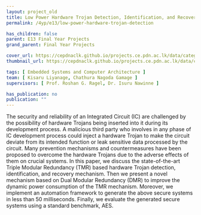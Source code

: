 ```yaml
---
layout: project_old
title: Low Power Hardware Trojan Detection, Identification, and Recovery Mechanism
permalink: /4yp/e13/low-power-hardware-trojan-detection

has_children: false
parent: E13 Final Year Projects
grand_parent: Final Year Projects

cover_url: https://cepdnaclk.github.io/projects.ce.pdn.ac.lk/data/categories/4yp/cover_page.jpg
thumbnail_url: https://cepdnaclk.github.io/projects.ce.pdn.ac.lk/data/categories/4yp/thumbnail.jpg

tags: [	Embedded Systems and Computer Architecture ]
team: [ Kisaru Liyanage, Chathura Nagoda Gamage ]
supervisors: [ Prof. Roshan G. Ragel, Dr. Isuru Nawinne ]

has_publication: no
publication: ""
---
```


The security and reliability of an Integrated Circuit (IC) are challenged by the possibility of hardware Trojans being inserted into it during its development process. A malicious third party who involves in any phase of IC development process could inject a hardware Trojan to make the circuit deviate from its intended function or leak sensitive data processed by the circuit. Many prevention mechanisms and countermeasures have been proposed to overcome the hardware Trojans due to the adverse effects of them on crucial systems. In this paper, we discuss the state-of-the-art Triple Modular Redundancy (TMR) based hardware Trojan detection, identification, and recovery mechanism. Then we present a novel mechanism based on Dual Modular Redundancy (DMR) to improve the dynamic power consumption of the TMR mechanism. Moreover, we implement an automation framework to generate the above secure systems in less than 50 milliseconds. Finally, we evaluate the generated secure systems using a standard benchmark, AES.
